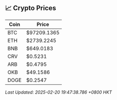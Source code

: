 ## 📈 Crypto Prices

| Coin | Price |
| ---- | ----- |
| BTC | $97209.1365 |
| ETH | $2739.2245 |
| BNB | $649.0183 |
| CRV | $0.5231 |
| ARB | $0.4795 |
| OKB | $49.1586 |
| DOGE | $0.2547 |

_Last Updated: 2025-02-20 19:47:38.786 +0800 HKT_